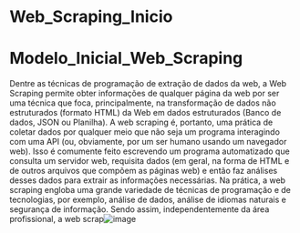 # Web_Scraping_Inicio

# Modelo_Inicial_Web_Scraping  

Dentre as técnicas de programação de extração de dados da web, a Web Scraping permite obter informações de qualquer página da web por ser uma técnica que foca, principalmente, na transformação de dados não estruturados (formato HTML) da Web em dados estruturados (Banco de dados, JSON ou Planilha).
A web scraping é, portanto, uma prática de coletar dados por qualquer meio que não seja um programa interagindo com uma API (ou, obviamente, por um ser humano usando um navegador web). Isso é comumente feito escrevendo um programa automatizado que consulta um servidor web, requisita dados (em geral, na forma de HTML e de outros arquivos que compõem as páginas web) e então faz análises desses dados para extrair as informações necessárias. Na prática, a web scraping engloba uma grande variedade de técnicas de programação e de tecnologias, por exemplo, análise de dados, análise de idiomas naturais e segurança de informação.
Sendo assim, independentemente da área profissional, a web scrap![image](https://user-images.githubusercontent.com/79609332/229372270-bf7a9c89-50b1-4b1e-8410-9f7ee2d19662.png)
